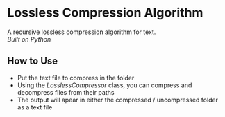 # Lossless Compression Algorithm

A recursive lossless compression algorithm for text. <br>
_Built on Python_

## How to Use
- Put the text file to compress in the folder
- Using the _LosslessCompressor_ class, you can compress and decompress files from their paths
- The output will apear in either the compressed / uncompressed folder as a text file
